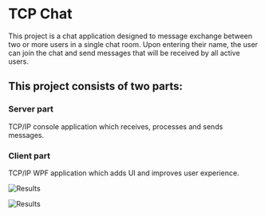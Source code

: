 # TCP Chat

This project is a chat application designed to message exchange between two or more users in a single chat room. Upon entering their name, the user can join the chat and send messages that will be received by all active users.



## This project consists of two parts:

### Server part

TCP/IP console application which receives, processes and sends messages.

### Client part

TCP/IP WPF application which adds UI and improves user experience.

![Results](https://snipboard.io/Y0kDad.jpg)


![Results](https://snipboard.io/MQvVgy.jpg)
